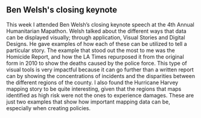 ## Ben Welsh's closing keynote

This week I attended Ben Welsh’s closing keynote speech at the 4th Annual Humanitarian Mapathon. Welsh talked about the different ways that data can be displayed visually; through application, Visual Stories and Digital Designs. He gave examples of how each of these can be utilized to tell a particular story. The example that stood out the most to me was the Homicide Report, and how the LA Times repurposed it from the original form in 2010 to show the deaths caused by the police force. This type of visual tools is very impactful because it can go further than a written report can by showing the concentrations of incidents and the disparities between the different regions of the county. I also found the Hurricane Harvey mapping story to be quite interesting, given that the regions that maps identified as high risk were not the ones to experience damages. These are just two examples that show how important mapping data can be, especially when creating policies.  
